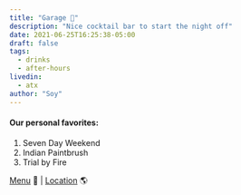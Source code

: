 ```yaml
---
title: "Garage 🍺"
description: "Nice cocktail bar to start the night off"
date: 2021-06-25T16:25:38-05:00
draft: false
tags:
  - drinks
  - after-hours
livedin:
  - atx
author: "Soy"
---
```


#### Our personal favorites:

1. Seven Day Weekend
2. Indian Paintbrush
3. Trial by Fire

[Menu](https://cdn.localdatacdn.com/tx/austin/5572555/original/4o7ogXyTVg.jpg) 📖  |  [Location](https://goo.gl/maps/XurvGQNivJ6867Pc9) 🌎
